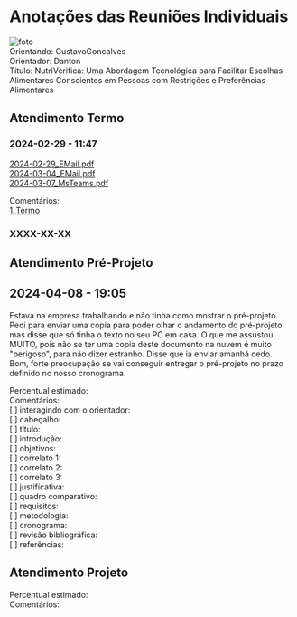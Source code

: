 # Anotações das Reuniões Individuais  

![foto](foto.png "foto")  
Orientando: GustavoGoncalves  
Orientador: Danton  
Título: NutriVerifica: Uma Abordagem Tecnológica para Facilitar Escolhas Alimentares Conscientes em Pessoas com Restrições e Preferências Alimentares  

## Atendimento Termo  

### 2024-02-29 - 11:47

[2024-02-29_EMail.pdf](2024-02-29_EMail.pdf)  
[2024-03-04_EMail.pdf](2024-03-04_EMail.pdf)  
[2024-03-07_MsTeams.pdf](2024-03-07_MsTeams.pdf)  

Comentários:  
[1_Termo](1_Termo.pdf "1_Termo")  

### XXXX-XX-XX

## Atendimento Pré-Projeto  

## 2024-04-08 - 19:05

Estava na empresa trabalhando e não tinha como mostrar o pré-projeto.  
Pedi para enviar uma copia para poder olhar o andamento do pré-projeto mas disse que só tinha o texto no seu PC em casa. O que me assustou MUITO, pois não se ter uma copia deste documento na nuvem é muito "perigoso", para não dizer estranho. Disse que ia enviar amanhã cedo.  
Bom, forte preocupação se vai conseguir entregar o pré-projeto no prazo definido no nosso cronograma.  

Percentual estimado:  
Comentários:  
[ ] interagindo com o orientador:  
[ ] cabeçalho:  
[ ] título:  
[ ] introdução:  
[ ] objetivos:  
[ ] correlato 1:  
[ ] correlato 2:  
[ ] correlato 3:  
[ ] justificativa:  
[ ] quadro comparativo:  
[ ] requisitos:  
[ ] metodologia:  
[ ] cronograma:  
[ ] revisão bibliográfica:  
[ ] referências:  

## Atendimento Projeto  

Percentual estimado:  
Comentários:  
